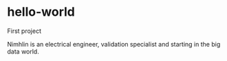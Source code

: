 # hello-world
First project

Nimhlin is an electrical engineer, validation specialist and starting in the big data world.
